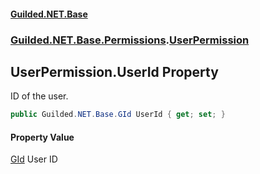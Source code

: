 
#### [Guilded.NET.Base](Guilded_NET_Base 'Guilded_NET_Base')
### [Guilded.NET.Base.Permissions](Guilded_NET_Base#Guilded_NET_Base_Permissions 'Guilded.NET.Base.Permissions').[UserPermission](UserPermission 'Guilded.NET.Base.Permissions.UserPermission')
## UserPermission.UserId Property
ID of the user.  
```csharp
public Guilded.NET.Base.GId UserId { get; set; }
```

#### Property Value
[GId](GId 'Guilded.NET.Base.GId')
User ID
